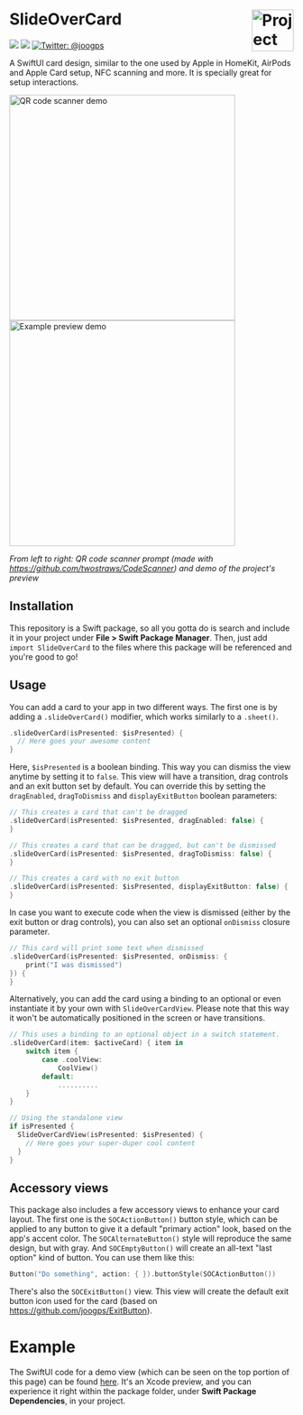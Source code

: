 <h1> SlideOverCard
  <img align="right" alt="Project logo" src="../assets/icon-small.png" width=74px>
</h1>

<p>
    <img src="https://img.shields.io/badge/iOS-14.0+-blue.svg" />
    <img src="https://img.shields.io/badge/-SwiftUI-red.svg" />
    <a href="https://twitter.com/joogps">
        <img src="https://img.shields.io/badge/Contact-@joogps-lightgrey.svg?style=social&logo=twitter" alt="Twitter: @joogps" />
    </a>
</p>

A SwiftUI card design, similar to the one used by Apple in HomeKit, AirPods and Apple Card setup, NFC scanning and more. It is specially great for setup interactions.

<p>
    <img alt="QR code scanner demo" src="../assets/demo-qr-code.gif" height=400px>
    <img alt="Example preview demo" src="../assets/demo-example.gif" height=400px>
</p>

_From left to right: QR code scanner prompt (made with https://github.com/twostraws/CodeScanner) and demo of the project's preview_

## Installation
This repository is a Swift package, so all you gotta do is search and include it in your project under **File > Swift Package Manager**. Then, just add `import SlideOverCard` to the files where this package will be referenced and you're good to go!

## Usage

You can add a card to your app in two different ways. The first one is by adding a `.slideOverCard()` modifier, which works similarly to a `.sheet()`.
```swift
.slideOverCard(isPresented: $isPresented) {
  // Here goes your awesome content
}
```

Here, `$isPresented` is a boolean binding. This way you can dismiss the view anytime by setting it to `false`. This view will have a transition, drag controls and an exit button set by default. You can override this by setting the `dragEnabled`,  `dragToDismiss` and `displayExitButton` boolean parameters:
```swift
// This creates a card that can't be dragged
.slideOverCard(isPresented: $isPresented, dragEnabled: false) {
}

// This creates a card that can be dragged, but can't be dismissed
.slideOverCard(isPresented: $isPresented, dragToDismiss: false) {
}

// This creates a card with no exit button
.slideOverCard(isPresented: $isPresented, displayExitButton: false) {
}
```

In case you want to execute code when the view is dismissed (either by the exit button or drag controls), you can also set an optional `onDismiss` closure parameter.

```swift
// This card will print some text when dismissed
.slideOverCard(isPresented: $isPresented, onDismiss: {
    print("I was dismissed")
}) {
}
```

Alternatively, you can add the card using a binding to an optional or even instantiate it by your own with `SlideOverCardView`. Please note that this way it won't be automatically positioned in the screen or have transitions.
```swift
// This uses a binding to an optional object in a switch statement.
.slideOverCard(item: $activeCard) { item in
    switch item {
        case .coolView:
            CoolView()
        default:
            ..........
    }
}
```

```swift
// Using the standalone view
if isPresented {
  SlideOverCardView(isPresented: $isPresented) {
    // Here goes your super-duper cool content
  }
}
```

## Accessory views
 
This package also includes a few accessory views to enhance your card layout. The first one is the `SOCActionButton()` button style, which can be applied to any button to give it a default "primary action" look, based on the app's accent color. The `SOCAlternateButton()` style will reproduce the same design, but with gray. And `SOCEmptyButton()`  will create an all-text "last option" kind of button. You can use them like this:
```swift
Button("Do something", action: { }).buttonStyle(SOCActionButton())
```

There's also the `SOCExitButton()` view. This view will create the default exit button icon used for the card (based on https://github.com/joogps/ExitButton).

# Example

The SwiftUI code for a demo view (which can be seen on the top portion of this page) can be found [here](https://github.com/joogps/SlideOverCard/blob/4c04668fa3f3637f8c80f09fe17cc9ee4bcd4d7f/Sources/SlideOverCard/SlideOverCard.swift#L172). It's an Xcode preview, and you can experience it right within the package folder, under **Swift Package Dependencies**, in your project.
